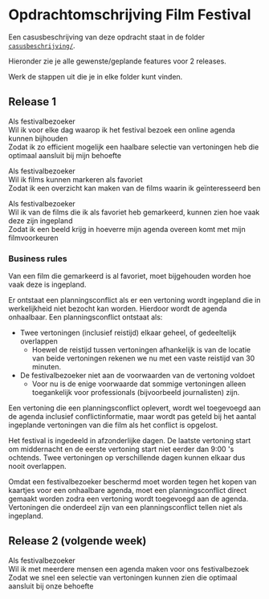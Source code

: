 # Opdrachtomschrijving Film Festival

Een casusbeschrijving van deze opdracht staat in de folder [`casusbeschrijving/`](casusbeschrijving).

Hieronder zie je alle gewenste/geplande features voor 2 releases.

Werk de stappen uit die je in elke folder kunt vinden.

## Release 1

Als festivalbezoeker  
Wil ik voor elke dag waarop ik het festival bezoek een online agenda kunnen bijhouden  
Zodat ik zo efficient mogelijk een haalbare selectie van vertoningen heb die optimaal aansluit bij mijn behoefte

Als festivalbezoeker  
Wil ik films kunnen markeren als favoriet  
Zodat ik een overzicht kan maken van de films waarin ik geïnteresseerd ben

Als festivalbezoeker  
Wil ik van de films die ik als favoriet heb gemarkeerd, kunnen zien hoe vaak deze zijn ingepland  
Zodat ik een beeld krijg in hoeverre mijn agenda overeen komt met mijn filmvoorkeuren

### Business rules

Van een film die gemarkeerd is al favoriet, moet bijgehouden worden hoe vaak deze is ingepland.

Er ontstaat een planningsconflict als er een vertoning wordt ingepland die in werkelijkheid niet bezocht kan worden. Hierdoor wordt de agenda onhaalbaar. Een planningsconflict ontstaat als:

- Twee vertoningen (inclusief reistijd) elkaar geheel, of gedeeltelijk overlappen
  - Hoewel de reistijd tussen vertoningen afhankelijk is van de locatie van beide vertoningen rekenen we nu met een vaste reistijd van 30 minuten. 
- De festivalbezoeker niet aan de voorwaarden van de vertoning voldoet
  - Voor nu is de enige voorwaarde dat sommige vertoningen alleen toegankelijk voor professionals (bijvoorbeeld journalisten) zijn.  


Een vertoning die een planningsconflict oplevert, wordt wel toegevoegd aan de agenda inclusief conflictinformatie, maar wordt pas geteld bij het aantal ingeplande vertoningen van die film als het conflict is opgelost.

Het festival is ingedeeld in afzonderlijke dagen. De laatste vertoning start om middernacht en de eerste vertoning start niet eerder dan 9:00 's ochtends. Twee vertoningen op verschillende dagen kunnen elkaar dus nooit overlappen.

Omdat een festivalbezoeker beschermd moet worden tegen het kopen van kaartjes voor een onhaalbare agenda, moet een planningsconflict direct gemaakt worden zodra een vertoning wordt toegevoegd aan de agenda. Vertoningen die onderdeel zijn van een planningsconflict tellen niet als ingepland.

## Release 2 (volgende week)

Als festivalbezoeker  
Wil ik met meerdere mensen een agenda maken voor ons festivalbezoek  
Zodat we snel een selectie van vertoningen kunnen zien die optimaal aansluit bij onze behoefte  
